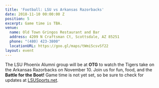 ```yaml
---
title: 'Football: LSU vs Arkansas Razorbacks'
date: 2018-11-10 00:00:00 Z
position: 5
excerpt: Game time is TBA.
venue:
  name: Old Town Gringos Restaurant and Bar
  address: 4209 N Craftsman Ct, Scottsdale, AZ 85251
  phone: "(480) 423-3800"
  locationURL: https://goo.gl/maps/tWmiScsvSf22
layout: event
---
```


The LSU Phoenix Alumni group will be at **OTG** to watch the Tigers take on the Arkansas Razorbacks on November 10. Join us for fun, food, and the **Battle for the Boot!** Game time is not yet set, so be sure to check for updates at [LSUSports.net](http://www.lsusports.net/SportSelect.dbml?SPID=2164&SPSID=27811&DB_OEM_ID=5200).